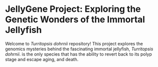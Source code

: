 # JellyGene Project: Exploring the Genetic Wonders of the Immortal Jellyfish
Welcome to _Turritopsis dohrnii_ repository! This project explores the genomics mysteries behind the fascinating immortal jellyfish, _Turritopsis dohrnii_.
is the only species that has the ability to revert back to its polyp stage and escape aging, and death. 
